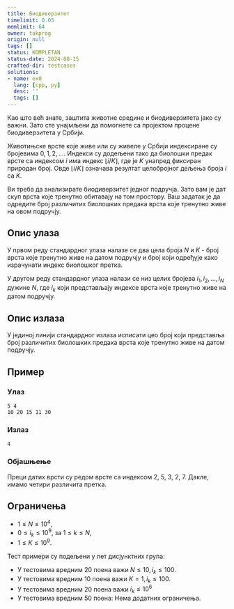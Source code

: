 ```yaml
---
title: Биодиверзитет
timelimit: 0.05
memlimit: 64
owner: takprog
origin: null
tags: []
status: KOMPLETAN
status-date: 2024-08-15
crafted-dir: testcases
solutions:
- name: ex0
  lang: [cpp, py]
  desc: ''
  tags: []
---
```


Као што већ знате, заштита животне средине и биодиверзитета јако су важни. Зато сте унајмљени да помогнете са пројектом процене биодиверзитета у Србији.

Животињске врсте које живе или су живеле у Србији индексиране су бројевима $0, 1, 2, ...$. Индекси су додељени тако да биолошки предак врсте са индексом $i$ има индекс $\lfloor i/K\rfloor$, где је $K$ унапред фиксиран природан број. Овде $\lfloor i/K\rfloor$ означава резултат целобројног дељења броја $i$ са $K$.

Ви треба да анализирате биодиверзитет једног подручја. Зато вам је дат скуп врста које тренутно обитавају на том простору. Ваш задатак је да одредите број различитих биолошких предака врста које тренутно живе на овом подручју.

## Опис улаза
У првом реду стандардног улаза налазе се два цела броја $N$ и $K$ - број врста које тренутно живе на датом подручју и број који одређује како израчунати индекс биолошког претка.

У другом реду стандардног улаза налази се низ целих бројева $i_1,  i_2, \ldots, i_N$ дужине $N$, где $i_k$ који представљају индексе врста које тренутно живе на датом подручју. 

## Опис излаза
У јединој линији стандардног излаза исписати цео броj који представља број различитих биолошких предака врста које тренутно живе на датом подручју. 

## Пример 

### Улаз
```
5 4
10 20 15 11 30
```

### Излаз
```
4
```

### Објашњење
Преци датих врсти су редом врсте са индексом 2, 5, 3, 2, 7. Дакле, имамо четири различита претка.


## Ограничења

- $1 \leq N \leq 10^4$,
- $0 \leq i_k \leq 10^9$, за $1 \leq k \leq N$,
- $1 \leq K \leq 10^9$.

Тест примери су подељени у пет дисјунктних група:

- У тестовима вредним 20 поена важи $N \leq 10, i_k\leq 100$.
- У тестовима вредним 10 поена важи $K=1, i_k\leq 100$.
- У тестовима вредним 20 поена важи $i_k\leq 10^6$
- У тестовима вредним 50 поена: Нема додатних ограничења.


